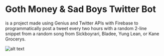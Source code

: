 # Goth Money & Sad Boys Twitter Bot 
is a project made using Genius and Twitter APIs with Firebase to programmatically post a tweet every two hours with a random 2-line snippet from a random song from Sickboyrari, Bladee, Yung Lean, or Kane Grocerys.


![alt text](https://i.scdn.co/image/ab67616d0000b273e3fe54fad5e382f58c5609b8)
